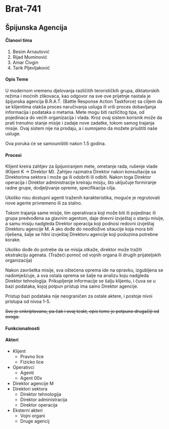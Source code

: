 # Brat-741
## Špijunska Agencija

#### Članovi tima

1. Besim Arnautović
2. Rijad Muminović
3. Amar Čivgin
4. Tarik Pljevljaković

#### Opis Teme

U modernom vremenu djelovanja različitih terorističkih grupa, diktatorskih režima i 
moćnih zlikovaca, kao odgovor na sve ove prijetnje nastala je špijunska agencija
B.R.A.T. (Battle Response Action Taskforce) sa ciljem da se klijentima olakša proces
naručivanja usluga ili vrši proces dobavljanja informacija i podataka o metama.
Mete mogu biti različitog tipa, od pojedinaca do većih organizacija i vlada.
Kroz ovaj sistem korisnik može da prati trenutno stanje misije i zadaje nove zadatke,
tokom samog trajanja misije.
Ovaj sistem nije na prodaju, a i sumnjamo da možete priuštiti naše usluge.

Ova poruka će se samouništiti nakon 1.5 godina.

#### Procesi

Klijent kreira zahtjev za špijuniranjem mete, ometanje rada, rušenje vlade
(Klijent K -> Direktor M). Zahtjev razmatra Direktor nakon konsultacije sa Direktorima sektora
i može ga ili odobriti ili odbiti. Nakon toga Direktor operacija i Direktor administracije
kreiraju misiju, što uključuje formiranje radne grupe, dodjeljivanje opreme, specifikacija cilja.

Ukoliko nisu dostupni agenti traženih karakteristika, moguće je regrutovati nove agente
privremeno ili za stalno.

Tokom trajanja same misije, tim operativaca koji može biti ili pojedinac ili grupa predvođena
sa glavnim agentom, daje dnevni izvještaj o stanju misije, a samu misiju nadgleda
Direktor operacija koji podnosi redovni izvještaj Direktoru agencije M. A ako dođe do
neodložive sitaucije koja mora biti riješena, šalje se hitni izvještaj Direktoru agencije
koji poduzima potrebne korake.

Ukoliko dođe do potrebe da se misija otkaže, direktor može tražiti ekstrakciju agenata. (Tražeći
pomoć od vojnih organa ili drugih prijateljskih organizacija)

Nakon završetka misije, sva oštećena oprema ide na opravku, izgubljena se nadomješćuje, a sva
ostala oprema se šalje na analizu koju nadgleda Direktor tehnologija. Prikupljenje informacije
se šalju klijentu, i čuva se u bazi podataka, kojoj potpun pristup ima samo Direktor agencije.

Pristup bazi podataka nije neograničen za ostale aktere, i postoje nivoi pristupa od nivoa 1-5.

~~Sve je enkriptovano, pa čak i ovaj teskt, opis teme je potpuno drugačiji od ovoga.~~

#### Funkcionalnosti

#### Akteri

* Klijent
  * Pravno lice
  * Fizicko lice
* Operativci
  * Agenti
  * Agent 00x
* Direktor agencije M
* Direktori sektora
  * Direktor tehnologija
  * Direktor administracija
  * Direktor operacija
* Eksterni akteri
  * Vojni organi
  * Druge agencij
